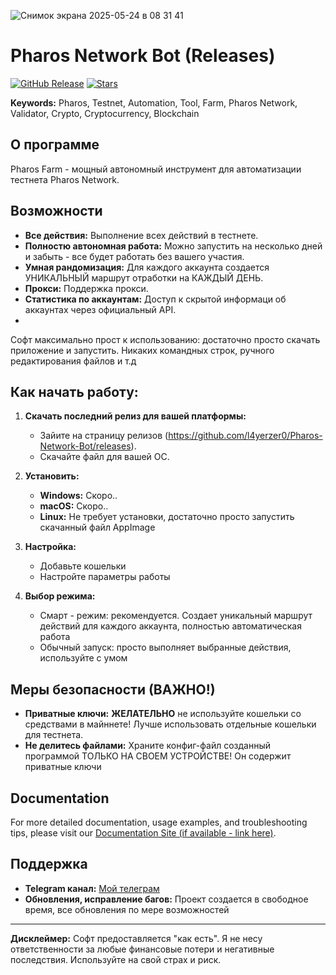 ![Снимок экрана 2025-05-24 в 08 31 41](https://github.com/user-attachments/assets/fda55a27-eb68-466b-9922-f4c95f0c62e0)
# Pharos Network Bot (Releases)

[![GitHub Release](https://img.shields.io/github/v/release/l4yerzer0/Pharos-Network-Bot?style=flat-square)](https://github.com/l4yerzer0/Pharos-Network-Bot/releases)
[![Stars](https://img.shields.io/github/stars/l4yerzer0/Pharos-Network-Bot?style=social)](https://github.com/l4yerzer0/Pharos-Network-Bot-Releases)

**Keywords:** Pharos, Testnet, Automation, Tool, Farm, Pharos Network, Validator, Crypto, Cryptocurrency, Blockchain

## О программе

Pharos Farm - мощный автономный инструмент для автоматизации тестнета Pharos Network.
## Возможности
*   **Все действия:** Выполнение всех действий в тестнете.
*   **Полностю автономная работа:** Можно запустить на несколько дней и забыть - все будет работать без вашего участия.
*   **Умная рандомизация:** Для каждого аккаунта создается УНИКАЛЬНЫЙ маршрут отработки на КАЖДЫЙ ДЕНЬ. 
*   **Прокси:** Поддержка прокси.
*   **Статистика по аккаунтам:** Доступ к скрытой информаци об аккаунтах через официальный API.
*   
Софт максимально прост к использованию: достаточно просто скачать приложение и запустить. Никаких командных строк, ручного редактирования файлов и т.д

## Как начать работу:

1.  **Скачать последний релиз для вашей платформы:**

    *   Зайите на страницу релизов (https://github.com/l4yerzer0/Pharos-Network-Bot/releases).
    *   Скачайте файл для вашей ОС.

2.  **Установить:**

    *   **Windows:** Скоро..
    *   **macOS:**  Скоро..
    *   **Linux:** Не требует установки, достаточно просто запустить скачанный файл AppImage

3.  **Настройка:**

    *   Добавьте кошельки
    *   Настройте параметры работы

4.  **Выбор режима:**

    *   Смарт - режим: рекомендуется. Создает уникальный маршрут действий для каждого аккаунта, полностью автоматическая работа
    *   Обычный запуск: просто выполняет выбранные действия, используйте с умом

## Меры безопасности (ВАЖНО!)

*   **Приватные ключи:** **ЖЕЛАТЕЛЬНО** не используйте кошельки со средствами в майннете!  Лучше использовать отдельные кошельки для тестнета.
*   **Не делитесь файлами:** Храните конфиг-файл созданный программой ТОЛЬКО НА СВОЕМ УСТРОЙСТВЕ! Он содержит приватные ключи

## Documentation

For more detailed documentation, usage examples, and troubleshooting tips, please visit our [Documentation Site (if available - link here)](https://example.com/pharos-testnet-automation-docs).

## Поддержка

*   **Telegram канал:** [Мой телеграм](https://t.me/drop_squad_crypto) 
*   **Обновления, исправление багов:** Проект создается в свободное время, все обновления по мере возможностей

---

**Дисклеймер:**  Софт предоставляется "как есть". Я не несу ответственности за любые финансовые потери и негативные последствия. Используйте на свой страх и риск.
